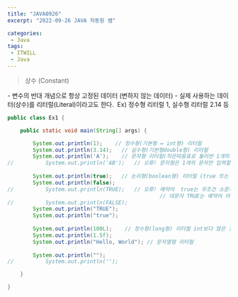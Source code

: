 ```yaml
---
title: "JAVA0926"
excerpt: "2022-09-26 JAVA 차동원 쌤"

categories:
 - Java
tags:
 - ITWILL
 - Java
---
```

<Blockquote> 상수 (Constant) </Blockquote>
- 변수의 반대 개념으로 항상 고정된 데이터 (변하지 않는 데이터)    
- 실제 사용하는 데이터(상수)를 리터럴(Literal)이라고도 한다.   
&nbsp;Ex) 정수형 리터럴 1, 실수형 리터럴 2.14 등   
<br>

```java   
public class Ex1 {

	public static void main(String[] args) {

		System.out.println(1);	  // 정수형(기본형 = int형) 리터럴  
		System.out.println(3.14);	// 실수형(기본형double형) 리터럴
		System.out.println('A');	// 문자형 리터럴(작은따옴표로 둘러싼 1개의 문자)
//	        System.out.println('AB');	// 오류! 문자형은 1개의 문자만 입력할 수 있다!
		
		System.out.println(true);	// 논리형(boolean형) 리터럴 (true 또는 false) - 이미 정해진 예약어
		System.out.println(false);
//	        System.out.println(TRUE);	// 오류! 예약어  true는 무조건 소문자로 써야함!
									            // 대문자 TRUE는 예약어 아님!
//	        System.out.println(FALSE);
		System.out.println("TRUE");
		System.out.println("true");
		
		System.out.println(100L);	 // 정수형(long형) 리터럴 int보다 많은 정수들을 저장
		System.out.println(1.5f);
		System.out.println("Hello, World");	// 문자열형 리터럴
		
		System.out.println("");
//	        System.out.println('');

	}

}
```

